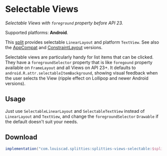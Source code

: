 # Selectable Views

*Selectable Views with `foreground` property before API 23.*

Supported platforms: **Android**.

This [split](../../README.md#what-is-a-split "What is a split in Splitties?")
provides selectable `LinearLayout` and platform `TextView`. See also the
[AppCompat](../views-selectable-appcompat/README.md) and
[ConstraintLayout](../views-selectable-constraintlayout/README.md) versions.

Selectable views are particularly handy for list items that can be clicked.
They have a `foregroundSelector` property that is like `foregound` property
available on `FrameLayout` and all Views on API 23+. It defaults to
`android.R.attr.selectableItemBackground`, showing visual feedback when the
user selects the View (ripple effect on Lollipop and newer Android versions).

## Usage

Just use `SelectableLinearLayout` and `SelectableTextView` instead of
`LinearLayout` and `TextView`, and change the `foregroundSelector`
`Drawable` if the default doesn't suit your needs.

## Download

```groovy
implementation("com.louiscad.splitties:splitties-views-selectable:$splitties_version")
```
